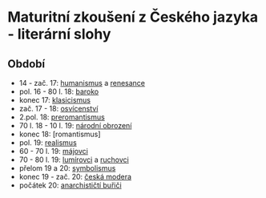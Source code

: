 # Maturitní zkoušení z Českého jazyka - literární slohy

## Období

- 14 - zač. 17: [humanismus](./01.humanismus.md) a [renesance](./02.renesance.md)
- pol. 16 - 80 l. 18: [baroko](./03.baroko.md)
- konec 17: [klasicismus](./04.klasicismus.md)
- zač. 17 - 18: [osvícenství](./05.osv%C3%ADcenstv%C3%AD.md)
- 2.pol. 18: [preromantismus](./06.preromantismus.md)
- 70 l. 18 - 10 l. 19: [národní obrození](./07.n%C3%A1rodn%C3%AD%20obrozen%C3%AD.md)
- konec 18: [romantismus]
- pol. 19: [realismus](./09.realismus.md) 
- 60 - 70 l. 19: [májovci](./10.m%C3%A1jovci.md)
- 70 - 80 l. 19: [lumírovci](./11.lum%C3%ADrovci.md) a [ruchovci](./12.ruchovci.md)
- přelom 19 a 20: [symbolismus](./13.symbolismus.md)
- konec 19 - zač. 20: [česká modera](./14.%C4%8Desk%C3%A1%20moderna.md)
- počátek 20: [anarchističtí buřiči](./15.anarchisti%C4%8Dt%C3%AD%20bu%C5%99i%C4%8Di.md)
